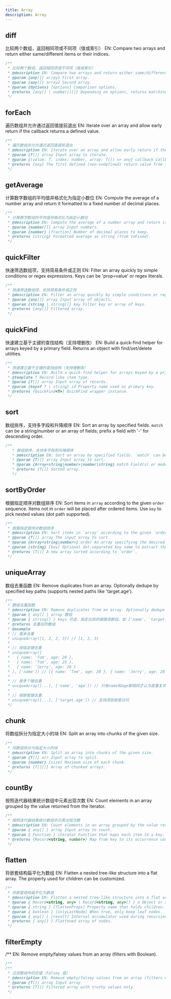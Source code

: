 ```yaml
---
title: Array
description: Array
---
```


## diff

比较两个数组，返回相同项或不同项（值或索引）
EN: Compare two arrays and return either same/different items or their indices.

```ts
/**
 * 比较两个数组，返回相同项或不同项（值或索引）
 * @description EN: Compare two arrays and return either same/different items or their indices.
 * @param {any[]} array1 First array.
 * @param {any[]} array2 Second array.
 * @param {Options} [options] Comparison options.
 * @returns {any[] | number[][]} Depending on options, returns matching values, indices, or paired differences.
 */
```

## forEach

遍历数组并允许通过返回值提前退出
EN: Iterate over an array and allow early return if the callback returns a defined value.

```ts
/**
 * 遍历数组并允许通过返回值提前退出
 * @description EN: Iterate over an array and allow early return if the callback returns a defined value.
 * @param {T[]} array Input array to iterate.
 * @param {(value: T, index: number, array: T[]) => any} callback Callback invoked for each element.
 * @returns {any} The first defined (non-undefined) return value from the callback, or undefined.
 */
```

## getAverage

计算数字数组的平均值并格式化为指定小数位
EN: Compute the average of a number array and return it formatted to a fixed number of decimal places.

```ts
/**
 * 计算数字数组的平均值并格式化为指定小数位
 * @description EN: Compute the average of a number array and return it formatted to a fixed number of decimal places.
 * @param {number[]} array Input numbers.
 * @param {number} [fraction] Number of decimal places to keep.
 * @returns {string} Formatted average as string (from toFixed).
 */
```

## quickFilter

快速筛选数组项，支持简易条件或正则
EN: Filter an array quickly by simple conditions or regex expressions. Keys can be 'prop=value' or regex literals.

```ts
/**
 * 快速筛选数组项，支持简易条件或正则
 * @description EN: Filter an array quickly by simple conditions or regex expressions. Keys can be 'prop=value' or regex literals.
 * @param {any[]} array Input array of objects.
 * @param {string | string[]} key Filter key or array of keys.
 * @returns {any[]} Filtered array.
 */
```

## quickFind

快速建立基于主键的查找结构（支持增删改）
EN: Build a quick-find helper for arrays keyed by a primary field. Returns an object with find/set/delete utilities.

```ts
/**
 * 快速建立基于主键的查找结构（支持增删改）
 * @description EN: Build a quick-find helper for arrays keyed by a primary field. Returns an object with find/set/delete utilities.
 * @template T Record-like item type.
 * @param {T[]} array Input array of records.
 * @param {keyof T | string} id Property name used as primary key.
 * @returns {QuickFind<T>} QuickFind wrapper instance.
 */
```

## sort

数组排序，支持多字段和升降顺序
EN: Sort an array by specified fields. `match` can be a string/number or an array of fields; prefix a field with '-' for descending order.

```ts
/**
   * 数组排序，支持多字段和升降顺序
   * @description EN: Sort an array by specified fields. `match` can be a string/number or an array of fields; prefix a field with '-' for descending order.
   * @param {T[]} array Input array to sort.
   * @param {Array<string|number>|number|string} match Field(s) or mode to sort by (e.g. ['-age','name'] or '1').
   * @returns {T[]} Sorted array.
   */
```

## sortByOrder

根据指定顺序对数组排序
EN: Sort items in `array` according to the given `order` sequence. Items not in `order` will be placed after ordered items. Use `key` to pick nested values (dot path supported).

```ts
/**
 * 根据指定顺序对数组排序
 * @description EN: Sort items in `array` according to the given `order` sequence. Items not in `order` will be placed after ordered items. Use `key` to pick nested values (dot path supported).
 * @param {T[]} array The input array to sort.
 * @param {Array<string|number>} order An array specifying the desired order of values. Use "*" in `order` to mark the insertion index for remaining items.
 * @param {string} [key] Optional dot-separated key name to extract the value from objects in `array`.
 * @returns {T[]} A new array sorted according to `order`.
 */
```

## uniqueArray

数组去重函数
EN: Remove duplicates from an array. Optionally dedupe by specified key paths (supports nested paths like 'target.age').

```ts
/**
 * 数组去重函数
 * @description EN: Remove duplicates from an array. Optionally dedupe by specified key paths (supports nested paths like 'target.age').
 * @param { any[] } array 数组
 * @param { string[] } keys 可选，指定比较的键路径数组，如 ['name', 'target.age']。如果指定了keys，则只要这些指定的键值都相同，就认为是同一项进行去重
 * @returns 去重后的数组
 * @example
 * // 基本去重
 * uniqueArray([1, 2, 2, 3]) // [1, 2, 3]
 *
 * // 按指定键去重
 * uniqueArray([
 *   { name: 'Tom', age: 20 },
 *   { name: 'Tom', age: 25 },
 *   { name: 'Jerry', age: 20 }
 * ], ['name']) // [{ name: 'Tom', age: 20 }, { name: 'Jerry', age: 20 }]
 *
 * // 按多个键去重
 * uniqueArray([...], ['name', 'age']) // 只有name和age都相同才认为是重复项
 *
 * // 按嵌套键去重
 * uniqueArray([...], ['target.age']) // 支持深层嵌套访问
 */
```

## chunk

将数组拆分为指定大小的块
EN: Split an array into chunks of the given size.

```ts
/**
 * 将数组拆分为指定大小的块
 * @description EN: Split an array into chunks of the given size.
 * @param {T[]} arr Input array to split.
 * @param {number} [size] Maximum size of each chunk.
 * @returns {T[][]} Array of chunked arrays.
 */
```

## countBy

按照迭代器结果统计数组中元素出现次数
EN: Count elements in an array grouped by the value returned from the iterator.

```ts
/**
 * 按照迭代器结果统计数组中元素出现次数
 * @description EN: Count elements in an array grouped by the value returned from the iterator.
 * @param { any[] } array Input array to count.
 * @param { Function } iterator Function that maps each item to a key.
 * @returns {Record<string, number>} Map from key to its occurrence count.
 */
```

## flatten

将嵌套结构扁平化为数组
EN: Flatten a nested tree-like structure into a flat array. The property used for children can be customized.

```ts
/**
 * 将嵌套结构扁平化为数组
 * @description EN: Flatten a nested tree-like structure into a flat array. The property used for children can be customized.
 * @param { Record<string, any> | Record<string, any>[] } o Object or array to flatten.
 * @param { string } [flattenProps] Property name that holds children.
 * @param { boolean } [onlyLastNode] When true, only keep leaf nodes.
 * @param { any[] } [result] Internal accumulator used during recursion.
 * @returns { any[] } Flattened array of nodes.
 */
```

## filterEmpty

/**
EN: Remove empty/falsey values from an array (filters with Boolean).

```ts
/**
/**
 * 过滤数组中的空值（falsey 值）
 * @description EN: Remove empty/falsey values from an array (filters with Boolean).
 * @param {T[]} array Input array.
 * @returns {T[]} Filtered array with truthy values only.
 */
```
